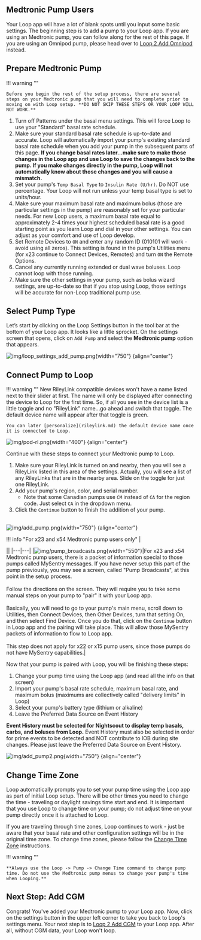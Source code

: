 ## Medtronic Pump Users

Your Loop app will have a lot of blank spots until you input some basic settings. The beginning step is to add a pump to your Loop app. If you are using an Medtronic pump, you can follow along for the rest of this page. If you are using an Omnipod pump, please head over to [Loop 2 Add Omnipod](omnipod-pump.md) instead.


## Prepare Medtronic Pump

!!! warning ""

    Before you begin the rest of the setup process, there are several steps on your Medtronic pump that you will need to complete prior to moving on with Loop setup. **DO NOT SKIP THESE STEPS OR YOUR LOOP WILL NOT WORK.**

1. Turn off Patterns under the basal menu settings. This will force Loop to use your "Standard" basal rate schedule.
2. Make sure your standard basal rate schedule is up-to-date and accurate. Loop will automatically import your pump's existing standard basal rate schedule when you add your pump in the subsequent parts of this page. **If you change basal rates later...make sure to make those changes in the Loop app and use Loop to save the changes back to the pump.  If you make changes directly in the pump, Loop will not automatically know about those changes and you will cause a mismatch.**
3. Set your pump's `Temp Basal Type` to `Insulin Rate (U/hr)`. Do NOT use percentage. Your Loop will not run unless your temp basal type is set to units/hour.
4. Make sure your maximum basal rate and maximum bolus (those are particular settings in the pump) are reasonably set for your particular needs. For new Loop users, a maximum basal rate equal to approximately 2-4 times your highest scheduled basal rate is a good starting point as you learn Loop and dial in your other settings. You can adjust as your comfort and use of Loop develop.
5. Set Remote Devices to `ON` and enter any random ID (010101 will work - avoid using all zeros). This setting is found in the pump's Utilities menu (for x23 continue to Connect Devices, Remotes) and turn `ON` the Remote Options.
6. Cancel any currently running extended or dual wave boluses.  Loop cannot loop with those running.
7. Make sure the other settings in your pump, such as bolus wizard settings, are up-to-date so that if you stop using Loop, those settings will be accurate for non-Loop traditional pump use.

## Select Pump Type

Let’s start by clicking on the Loop Settings button in the tool bar at the bottom of your Loop app. It looks like a little sprocket. On the settings screen that opens, click on `Add Pump` and select the **Medtronic pump** option that appears.

![img/loop_settings_add_pump.png](img/loop_settings_add_pump.png){width="750"}
{align="center"}

## Connect Pump to Loop

!!! warning ""
    New RileyLink compatible devices won't have a name listed next to their slider at first. The name will only be displayed after connecting the device to Loop for the first time. So, if all you see in the device list is a little toggle and no "RileyLink" name...go ahead and switch that toggle. The default device name will appear after that toggle is green.

    You can later [personalize](rileylink.md) the default device name once it is connected to Loop.

![img/pod-rl.png](img/pod-rl.png){width="400"}
{align="center"}

Continue with these steps to connect your Medtronic pump to Loop.  

1. Make sure your RileyLink is turned on and nearby, then you will see a RileyLink listed in this area of the settings.  Actually, you will see a list of any RileyLinks that are in the nearby area. Slide on the toggle for just one RileyLink.
2. Add your pump's region, color, and serial number. 
    * Note that some Canadian pumps use `CM` instead of `CA` for the region code.  Just select `CA` in the dropdown menu.
3. Click the `Continue` button to finish the addition of your pump.
<br/><br/>

![img/add_pump.png](img/add_pump.png){width="750"}
{align="center"}

!!! info "For x23 and x54 Medtronic pump users only"
    | <div style="width:144px"></div> ||
    |---|---|
    |![img/pump_broadcasts.png](img/pump_broadcasts.png){width="550"}|For x23 and x54 Medtronic pump users, there is a packet of information special to those pumps called MySentry messages. If you have never setup this part of the pump previously, you may see a screen, called "Pump Broadcasts", at this point in the setup process.</br></br>Follow the directions on the screen. They will require you to take some manual steps on your pump to "pair" it with your Loop app.</br></br>Basically, you will need to go to your pump's main menu, scroll down to Utilities, then Connect Devices, then Other Devices, turn that setting On, and then select Find Device. Once you do that, click on the `Continue` button in Loop app and the pairing will take place. This will allow those MySentry packets of information to flow to Loop app.</br></br>This step does not apply for x22 or x15 pump users, since those pumps do not have MySentry capabilities.|

Now that your pump is paired with Loop, you will be finishing these steps:

1. Change your pump time using the Loop app (and read all the info on that screen)
2. Import your pump's basal rate schedule, maximum basal rate, and maximum bolus (maximums are collectively called "delivery limits" in Loop)
3. Select your pump's battery type (lithium or alkaline)
4. Leave the Preferred Data Source on Event History

**Event History must be selected for Nightscout to display temp basals, carbs, and boluses from Loop.**  Event History must also be selected in order for prime events to be detected and NOT contribute to IOB during site changes. Please just leave the Preferred Data Source on Event History.

![img/add_pump2.png](img/add_pump2.png){width="750"}
{align="center"}

## Change Time Zone

Loop automatically prompts you to set your pump time using the Loop app as part of initial Loop setup. There will be other times you need to change the time - traveling or daylight savings time start and end. It is important that you use Loop to change time on your pump; do not adjust time on your pump directly once it is attached to Loop.  

If you are traveling through time zones, Loop continues to work - just be aware that your basal rate and other configuration settings will be in the original time zone. To change time zones, please follow the [Change Time Zone](pump-commands.md#change-time-zone) instructions.

!!! warning ""

    **Always use the Loop -> Pump -> Change Time command to change pump time. Do not use the Medtronic pump menus to change your pump's time when Looping.**

## Next Step: Add CGM

 Congrats! You've added your Medtronic pump to your Loop app. Now, click on the settings button in the upper left corner to take you back to Loop's settings menu. Your next step is to [Loop 2 Add CGM](cgm.md) to your Loop app. After all, without CGM data, your Loop won't loop.
